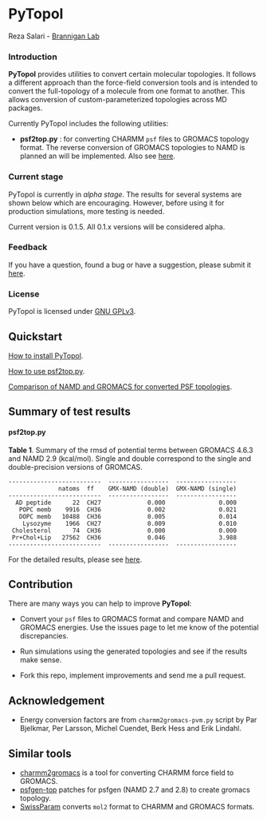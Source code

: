 # PyTopol

Reza Salari - [Brannigan Lab](http://branniganlab.org)

### Introduction

**PyTopol** provides utilities to convert certain molecular topologies.
It follows a different approach than the force-field conversion tools and
is intended to convert the full-topology of a molecule from one format to
another. This allows conversion of custom-parameterized topologies across
MD packages.

Currently PyTopol includes the following utilities:

* **psf2top.py** : for converting CHARMM `psf` files to GROMACS topology format. The
reverse conversion of GROMACS topologies to NAMD is planned an will be implemented. Also see
[here](http://www.ks.uiuc.edu/Research/namd/2.9/ug/node14.html).


### Current stage
PyTopol is currently in *alpha stage*. The results for several
systems are shown below which are encouraging. However, before using it for
production simulations, more testing is needed.

Current version is 0.1.5. All 0.1.x versions will be considered alpha.


### Feedback
If you have a question, found a bug or have a suggestion, please submit it
[here](http://github.com/resal81/pytopol/issues).

### License
PyTopol is licensed under [GNU GPLv3](http://www.gnu.org/licenses/gpl.html).



## Quickstart

[How to install PyTopol](https://github.com/resal81/PyTopol/wiki/PyTopol-Installation).

[How to use psf2top.py](https://github.com/resal81/PyTopol/wiki/psf2top-Usage).

[Comparison of NAMD and GROMACS for converted PSF topologies](https://github.com/resal81/PyTopol/wiki/psf2top-Tests).

## Summary of test results

#### psf2top.py

**Table 1**. Summary of the rmsd of potential terms between GROMACS 4.6.3 and NAMD 2.9 (kcal/mol). Single and double correspond to the single and double-precision versions of GROMCAS.

```
--------------------------  -----------------  -----------------
              natoms  ff    GMX-NAMD (double)  GMX-NAMD (single)
--------------------------  -----------------  -----------------
  AD peptide      22  CH27             0.000               0.000
   POPC memb    9916  CH36             0.002               0.021
   DOPC memb   10488  CH36             0.005               0.014
    Lysozyme    1966  CH27             0.009               0.010
 Cholesterol      74  CH36             0.000               0.000
 Pr+Chol+Lip   27562  CH36             0.046               3.988
--------------------------  -----------------  -----------------
```
For the detailed results, please see [here](https://github.com/resal81/PyTopol/wiki/psf2top-Tests).


## Contribution
There are many ways you can help to improve **PyTopol**:

* Convert your `psf` files to GROMACS format and compare NAMD and GROMACS energies.
  Use the issues page to let me know of the potential discrepancies.

* Run simulations using the generated topologies and see if the results make sense.

* Fork this repo, implement improvements and send me a pull request.


## Acknowledgement
* Energy conversion factors are from `charmm2gromacs-pvm.py` script by Par Bjelkmar,
Per Larsson, Michel Cuendet, Berk Hess and Erik Lindahl.

## Similar tools
* [charmm2gromacs](http://www.gromacs.org/@api/deki/files/185/=charmm2gromacs-pvm.py)
  is a tool for converting CHARMM force field to GROMACS.
* [psfgen-top](https://github.com/benlabs/psfgen-top) patches for psfgen (NAMD 2.7 and 2.8)
  to create gromacs topology.
* [SwissParam](http://www.swissparam.ch/) converts `mol2` format to CHARMM and GROMACS
  formats.



